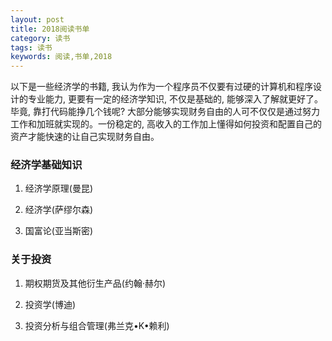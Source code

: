 ```yaml
---
layout: post
title: 2018阅读书单
category: 读书
tags: 读书
keywords: 阅读,书单,2018
---
```


以下是一些经济学的书籍, 我认为作为一个程序员不仅要有过硬的计算机和程序设计的专业能力, 更要有一定的经济学知识, 不仅是基础的, 能够深入了解就更好了。 毕竟, 靠打代码能挣几个钱呢? 大部分能够实现财务自由的人可不仅仅是通过努力工作和加班就实现的。一份稳定的, 高收入的工作加上懂得如何投资和配置自己的资产才能快速的让自己实现财务自由。

### 经济学基础知识  

1. 经济学原理(曼昆)

2. 经济学(萨缪尔森)

3. 国富论(亚当斯密)
  
### 关于投资

1. 期权期货及其他衍生产品(约翰·赫尔)

2. 投资学(博迪)

3. 投资分析与组合管理(弗兰克•K•赖利) 


